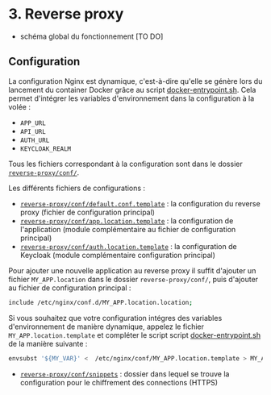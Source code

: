 # 3. Reverse proxy

- schéma global du fonctionnement [TO DO]

## Configuration

La configuration Nginx est dynamique, c'est-à-dire qu'elle se génère lors du lancement du container Docker grâce au script [docker-entrypoint.sh](../reverse-proxy/docker-entrypoint.sh). Cela permet d'intégrer les variables d'environnement dans la configuration à la volée :
- `APP_URL`
- `API_URL`
- `AUTH_URL`
- `KEYCLOAK_REALM`

Tous les fichiers correspondant à la configuration sont dans le dossier [`reverse-proxy/conf/`](../reverse-proxy).

Les différents fichiers de configurations :

* [`reverse-proxy/conf/default.conf.template`](../reverse-proxy/conf/default.conf.template) : la configuration du reverse proxy (fichier de configuration principal)
* [`reverse-proxy/conf/app.location.template`](../reverse-proxy/conf/app.location.template) : la configuration de l'application (module complémentaire au fichier de configuration principal)
* [`reverse-proxy/conf/auth.location.template`](../reverse-proxy/conf/auth.location.template) : la configuration de Keycloak (module complémentaire configuration principal)

Pour ajouter une nouvelle application au reverse proxy il suffit d'ajouter un fichier `MY_APP.location` dans le dossier `reverse-proxy/conf/`, puis d'ajouter au fichier de configuration principal : 

```bash
include /etc/nginx/conf.d/MY_APP.location.location;
```

Si vous souhaitez que votre configuration intégres des variables d'environnement de manière dynamique, appelez le fichier `MY_APP.location.template` et compléter le script script [docker-entrypoint.sh](../reverse-proxy/docker-entrypoint.sh) de la manière suivante : 

```bash
envsubst '${MY_VAR}' <  /etc/nginx/conf/MY_APP.location.template > MY_APP.location
```

* [`reverse-proxy/conf/snippets`](../reverse-proxy/conf/snippets) : dossier dans lequel se trouve la configuration pour le chiffrement des connections (HTTPS)




